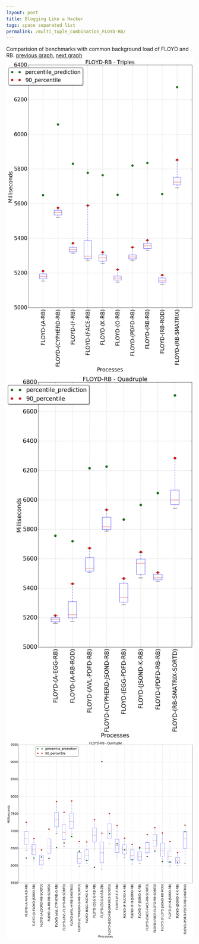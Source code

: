 ```yaml
---
layout: post
title: Blogging Like a Hacker
tags: space separated list
permalink: /multi_tuple_combination_FLOYD-RB/
---
```


Comparision of benchmarks with common background load of FLOYD and RB.
[previous graph](./multi_tuple_combination_FLOYD-PDFD/), [next graph](./multi_tuple_combination_FLOYD-ROD/)
<img src="./images/triple/FLOYD/FLOYD-RB_box.png" alt="graph figure"><img src="./images/quadruple/FLOYD/FLOYD-RB_box.png" alt="graph figure"><img src="./images/quintuple/FLOYD/FLOYD-RB_box.png" alt="graph figure">